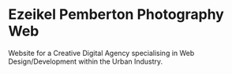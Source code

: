 # Ezeikel Pemberton Photography Web

Website for a Creative Digital Agency specialising in Web Design/Development within the Urban Industry.